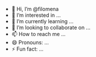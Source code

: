 - 👋 Hi, I’m @filomena
- 👀 I’m interested in ...
- 🌱 I’m currently learning ...
- 💞️ I’m looking to collaborate on ...
- 📫 How to reach me ...
- 😄 Pronouns: ...
- ⚡ Fun fact: ...

<!---
filomena/filomena is a ✨ special ✨ repository because its `README.md` (this file) appears on your GitHub profile.
You can click the Preview link to take a look at your changes.
--->
